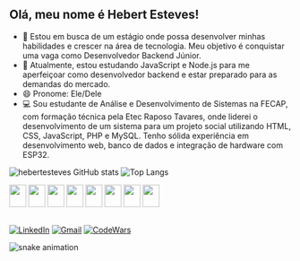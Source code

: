 ## Olá, meu nome é Hebert Esteves!

- 🔭 Estou em busca de um estágio onde possa desenvolver minhas habilidades e crescer na área de tecnologia. Meu objetivo é conquistar uma vaga como Desenvolvedor Backend Júnior.
- 🌱 Atualmente, estou estudando JavaScript e Node.js para me aperfeiçoar como desenvolvedor backend e estar preparado para as demandas do mercado.
- 😄 Pronome: Ele/Dele
- 💻 Sou estudante de Análise e Desenvolvimento de Sistemas na FECAP, com formação técnica pela Etec Raposo Tavares, onde liderei o desenvolvimento de um sistema para um projeto social utilizando HTML, CSS, JavaScript, PHP e MySQL. Tenho sólida experiência em desenvolvimento web, banco de dados e integração de hardware com ESP32. 

![hebertesteves GitHub stats](https://github-readme-stats.vercel.app/api?username=hebertesteves&show_icons=true&theme=dark)
![Top Langs](https://github-readme-stats.vercel.app/api/top-langs/?username=hebertesteves&layout=compact&theme=dark)

<div style="display: inline_block">
  <img src="https://cdn.jsdelivr.net/gh/devicons/devicon@latest/icons/html5/html5-original.svg" width="30" height="40" />
   <img src="https://cdn.jsdelivr.net/gh/devicons/devicon@latest/icons/css3/css3-original.svg" width="30" height="40" />
   <img src="https://cdn.jsdelivr.net/gh/devicons/devicon@latest/icons/javascript/javascript-original.svg" width="30" height="40" />
   <img src="https://cdn.jsdelivr.net/gh/devicons/devicon@latest/icons/nodejs/nodejs-original-wordmark.svg" width="30" height="40" />
   <img src="https://cdn.jsdelivr.net/gh/devicons/devicon@latest/icons/php/php-original.svg" width="30" height="40" />
   <img src="https://cdn.jsdelivr.net/gh/devicons/devicon@latest/icons/csharp/csharp-original.svg" width="30" height="40" />
   <img src="https://cdn.jsdelivr.net/gh/devicons/devicon@latest/icons/azuresqldatabase/azuresqldatabase-original.svg" width="30" height="40" />
   <img src="https://cdn.jsdelivr.net/gh/devicons/devicon@latest/icons/arduino/arduino-original.svg" width="30" height="40" />

</div>

##
[![LinkedIn](https://img.shields.io/badge/LinkedIn-0077B5?style=for-the-badge&logo=linkedin&logoColor=white)](https://br.linkedin.com/in/hebert-)
[![Gmail](https://img.shields.io/badge/Gmail-D14836?style=for-the-badge&logo=gmail&logoColor=white)](mailto:hebertesteves14.sp@gmail.com)
[![CodeWars](https://img.shields.io/badge/Codewars-B1361E?style=for-the-badge&logo=Codewars&logoColor=white)](https://www.codewars.com/users/hebertesteves)


![snake animation](https://github.com/hebertesteves/hebertesteves/blob/output/github-contribution-grid-snake2.svg)

